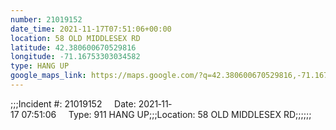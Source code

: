 ```yaml
---
number: 21019152
date_time: 2021-11-17T07:51:06+00:00
location: 58 OLD MIDDLESEX RD
latitude: 42.380600670529816
longitude: -71.16753303034582
type: HANG UP
google_maps_link: https://maps.google.com/?q=42.380600670529816,-71.16753303034582
---
```


;;;Incident #: 21019152     Date: 2021‐11‐17 07:51:06     Type: 911 HANG UP;;;Location: 58 OLD MIDDLESEX RD;;;;;;
